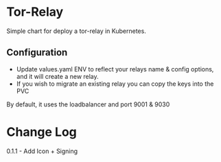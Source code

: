 # Tor-Relay

Simple chart for deploy a tor-relay in Kubernetes.

## Configuration

- Update values.yaml ENV to reflect your relays name & config options, and it will create a new relay.
- If you wish to migrate an existing relay you can copy the keys into the PVC

By default, it uses the loadbalancer and port 9001 & 9030



# Change Log

0.1.1 - Add Icon + Signing